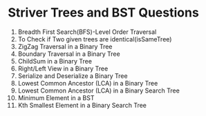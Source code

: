 <h1>Striver Trees and BST Questions</h1>
<ol>
  <li>Breadth First Search(BFS)-Level Order Traversal</li>
  <li>To Check if Two given trees are identical(isSameTree)</li>
  <li>ZigZag Traversal in a Binary Tree</li>
  <li>Boundary Traversal in a Binary Tree</li>
  <li>ChildSum in a Binary Tree</li>
  <li>Right/Left View in a Binary Tree</li>
  <li>Serialize and Deserialize a Binary Tree</li>
  <li>Lowest Common Ancestor (LCA) in a Binary Tree</li>
  <li>Lowest Common Ancestor (LCA) in a Binary Search Tree</li>
  <li>Minimum Element in a BST</li>
  <li>Kth Smallest Element in a Binary Search Tree</li> 
</ol>
